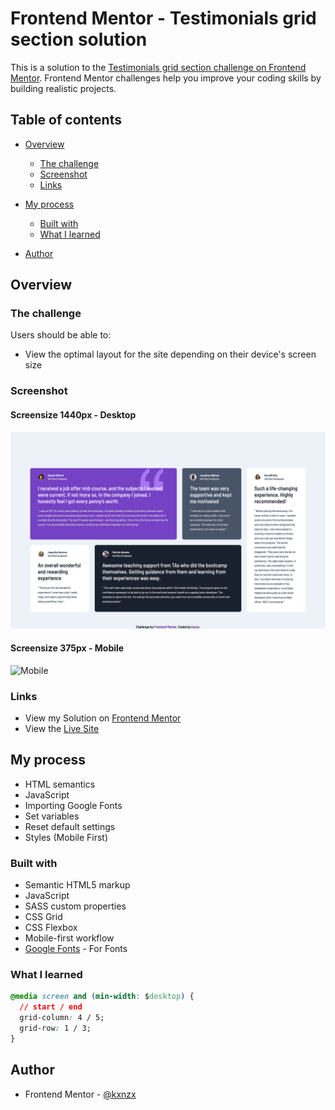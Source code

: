 # Frontend Mentor - Testimonials grid section solution

This is a solution to the [Testimonials grid section challenge on Frontend Mentor](https://www.frontendmentor.io/challenges/testimonials-grid-section-Nnw6J7Un7). Frontend Mentor challenges help you improve your coding skills by building realistic projects.

## Table of contents

- [Overview](#overview)
  - [The challenge](#the-challenge)
  - [Screenshot](#screenshot)
  - [Links](#links)
- [My process](#my-process)

  - [Built with](#built-with)
  - [What I learned](#what-i-learned)

- [Author](#author)

## Overview

### The challenge

Users should be able to:

- View the optimal layout for the site depending on their device's screen size

### Screenshot

#### Screensize 1440px - Desktop

![Desktop](images/Desktop.png)

#### Screensize 375px - Mobile

![Mobile](images/Mobile.gif)

### Links

- View my Solution on [Frontend Mentor](https://www.frontendmentor.io/solutions/testimonials-sections-with-css-grid-FFuwaIWVu_)
- View the [Live Site](https://kxnzx.github.io/testimonials-grid-section/)

## My process

- HTML semantics
- JavaScript
- Importing Google Fonts
- Set variables
- Reset default settings
- Styles (Mobile First)

### Built with

- Semantic HTML5 markup
- JavaScript
- SASS custom properties
- CSS Grid
- CSS Flexbox
- Mobile-first workflow
- [Google Fonts](https://fonts.google.com/) - For Fonts

### What I learned

```css
@media screen and (min-width: $desktop) {
  // start / end
  grid-column: 4 / 5;
  grid-row: 1 / 3;
}
```

## Author

- Frontend Mentor - [@kxnzx](https://www.frontendmentor.io/profile/kxnzx)
